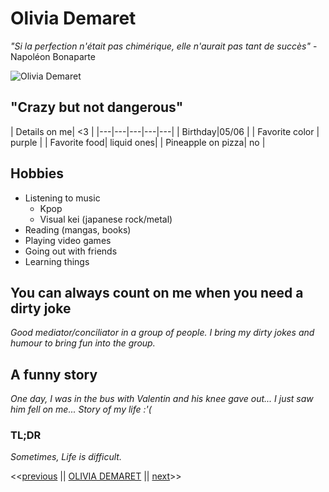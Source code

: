 # Olivia Demaret

 *"Si la perfection n'était pas chimérique, elle n'aurait pas tant de succès"* -Napoléon Bonaparte

![Olivia Demaret](https://media-exp1.licdn.com/dms/image/C4E03AQFjn2r0GK9cpQ/profile-displayphoto-shrink_800_800/0/1660132551105?e=1669852800&v=beta&t=6ZXNLsZrq0G2ukLMr6NJ2OwWjRdEdN9dJmGP-5nZa58)

## "Crazy but not dangerous"

|   Details on me| <3  |
|---|---|---|---|---|
|   Birthday|05/06   |
|  Favorite color | purple   |
|   Favorite food| liquid   ones|
|    Pineapple on pizza| no |

## Hobbies

- Listening to music
    - Kpop
    - Visual kei (japanese rock/metal)
- Reading (mangas, books)
- Playing video games
- Going out with friends
- Learning things

## You can always count on me when you need a dirty joke

*Good mediator/conciliator in a group of people. I bring my dirty jokes and humour to bring fun into the group.*

## A funny story

*One day, I was in the bus with Valentin and his knee gave out... I just saw him fell on me... Story of my life :'(*

### TL;DR

*Sometimes, Life is difficult.*

<<[previous](https://github.com/Sephiryah/markdown-challenge) || [OLIVIA DEMARET](https://github.com/OliviaDemaret/markdown-challenge.git) || [next](https://github.com/QuentinRouchet/markdown-challenge)>>

